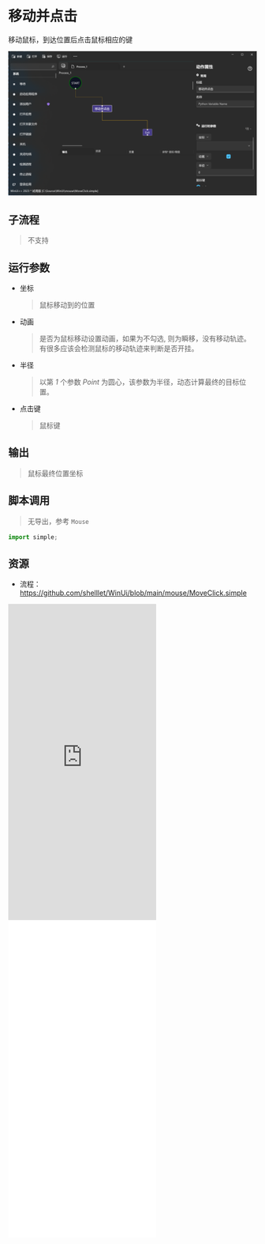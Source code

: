 # 移动并点击 
移动鼠标，到达位置后点击鼠标相应的键

![MoveClick](./images/03.png ':size=90%')

## 子流程
> 不支持


## 运行参数

* 坐标
  > 鼠标移动到的位置
* 动画
  > 是否为鼠标移动设置动画，如果为不勾选, 则为瞬移，没有移动轨迹。有很多应该会检测鼠标的移动轨迹来判断是否开挂。
* 半径
  > 以第 *1* 个参数 *Point* 为圆心，该参数为半径，动态计算最终的目标位置。
* 点击键
  > 鼠标键

## 输出
> 鼠标最终位置坐标

## 脚本调用
> 无导出，参考 `Mouse`

```python
import simple;

```

## 资源


* 流程：https://github.com/shelllet/WinUi/blob/main/mouse/MoveClick.simple

<iframe type="text/html" height="640px" src="https://www.youtube.com/embed/8ylUBhIvScM" frameborder="0"></iframe>

<iframe src="//player.bilibili.com/player.html?bvid=BV1vF411k7Jm&page=1&autoplay=0" height='640px' scrolling="no" border="0" frameborder="no" framespacing="0" allowfullscreen="true"></iframe>
